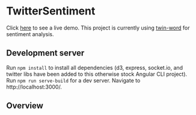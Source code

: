 # TwitterSentiment

Click [here](https://arcane-headland-76923.herokuapp.com/) to see a live demo. This project is currently using [twin-word](https://www.twinword.com/api/sentiment-analysis.php) for sentiment analysis.

## Development server
Run `npm install` to install all dependencies (d3, express, socket.io, and twitter libs have been added to this otherwise stock Angular CLI project). Run `npm run serve-build` for a dev server. Navigate to http://localhost:3000/.

## Overview
